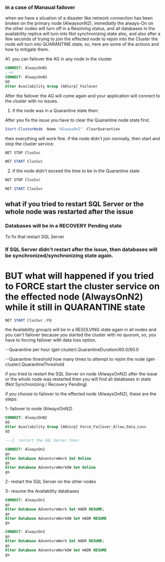 ### in a case of Manaual failover

when we have a situation of a disaster like network connection has been broken on the primary node (AlwaysonN2), immediatly the always-On on the other nodes will turn off in a Resolving status, and all databases in the availability replica will turn into Not synchronizing state also, and also after a few seconds of trying to join the effected node to rejoin into the Cluster the node will turn into QUARANTINE state, so, here are some of the actions and how to mitigate them.

A1. you can failover the AG in any node in the cluster

```sql
CONNECT: AlwaysOnN1 
--or 
CONNECT: AlwaysOnN3
GO
Alter Availability Group [AOCorp] Failover
```

After the failover the AG will come again and your application will connect to the cluster with no issues.

1. if the node was in a Quarantine state then:

After you fix the issue you have to clear the Quarantine node state first.

```powershell
Start-ClusterNode -Name "AlwaysOn2" -ClearQuarantine
```

then everything will work fine.
if the node didn't join normally, then start and stop the cluster service:

```powershell
NET STOP ClusSvc

NET START ClusSvc
```
2. if the node didn't exceed the time to be in the Quarantine state

```powershell
NET STOP ClusSvc

NET START ClusSvc
```
## what if you tried to restart SQL Server or the whole node was restarted after the issue 

### Databases will be in a RECOVERY Pending state

To fix that restart SQL Server

### If SQL Server didn't restart after the issue, then databases will be synchronized/synchronizing state again.


# BUT what will happened if you tried to FORCE start the cluster service on the effected node (AlwaysOnN2) while it still in QUARANTINE state

```powershell
NET START ClusSvc /FQ
```

the Availability group/s will be in a RESOLVING state again in all nodes and you can't failover because you started the cluster with no quorum, so, you have to forcing failover with data loss option.

--Quarantine per hour
(get-cluster).QuarantineDuration/60.0/60.0

--Quarantine threshold how many times to attempt to rejoin the node
(get-cluster).QuarantineThreshold

if you tried to restart the SQL Server on node (AlwaysOnN2) after the issue or the whole node was restarted then you will find all databases in state (Not Synchronizing / Recovery Pending)

if you choose to failover to the effected node (AlwaysOnN2), these are the steps:

1- failover to node (AlwaysOnN2)

```sql
CONNECT: AlwaysOnN2
GO
Alter Availability Group [AOCorp] Force_Failover_Allow_Data_Loss
GO

---2. restart the SQL Server then:

CONNECT: AlwaysOn2
go
Alter Database AdventureWork Set Online
go
Alter Database AdventureWorkDW Set Online
go
```

2- restart the SQL Server on the other nodes

3- resume the Availability databases

```sql
CONNECT: AlwaysOn1
go
Alter Database AdventureWork Set HADR RESUME;
go
Alter Database AdventureWorkDW Set HADR RESUME
go

CONNECT: AlwaysOn3
go
Alter Database AdventureWork Set HADR RESUME;
go
Alter Database AdventureWorkDW Set HADR RESUME
go
```
